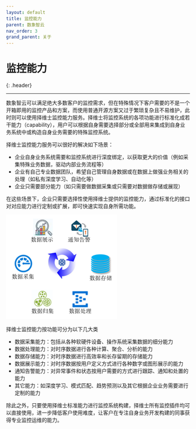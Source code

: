 ```yaml
---
layout: default
title: 监控能力
parent: 数象智云
nav_order: 3
grand_parent: 关于
---
```


# 监控能力
{: .header}

---

数象智云可以满足绝大多数客户的监控需求，但在特殊情况下客户需要的不是一个开箱即用的监控产品和方案，而使用普通开源方案又过于繁琐复杂且不易维护，此时则可以使用择维士监控能力服务。择维士将监控系统的各项功能进行标准化成若干能力（capability），用户可以根据自身需要选择部分或全部用来集成到自身业务系统中或构造自身业务需要的特殊监控系统。

择维士监控能力服务可以很好的解决如下场景：
* 企业自身业务系统需要和监控系统进行深度绑定，以获取更大的价值（例如采集特殊业务数据，驱动内部业务流程等）
* 企业有自己专业数据团队，希望自己管理自身数据或在数据上做强业务相关的处理（如私有深度学习、自动化等）
* 企业只需要部分能力（如只需要做数据采集或只需要对数据做存储或展现）

在这些场景下，企业只需要选择性使用择维士提供的监控能力，通过标准化的接口对对应能力进行定制或扩展，即可快速实现自身所需功能。

![cap.png](/assets/images/about/cap.png)

择维士监控能力按功能可分为以下几大类
* 数据采集能力：包括从各种软硬件设备、操作系统采集数据的细分能力
* 数据处理能力：对时序数据进行各种计算、聚合、分析的能力
* 数据存储能力：对时序数据进行高效率和长存留期的存储能力
* 数据展示能力：对时序数据按用户定义方式进行各种数字或图形展示的能力
* 通知告警能力：对异常事件和状态按用户需要的方式进行跟踪、通知和处置的能力
* 其它能力：如深度学习、模式匹配、趋势预测以及其它根据企业业务需要进行定制的能力

除此之外，只要使用择维士标准能力进行监控系统构建，择维士所有监控插件均可以直接使用，进一步降低客户使用难度，让客户在专注自身业务开发构建的同事获得专业监控运维的能力。